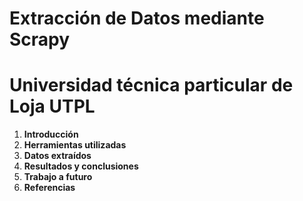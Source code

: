 # Extracción de Datos mediante Scrapy
# Universidad técnica particular de Loja UTPL
1. **Introducción**
2. **Herramientas utilizadas**
3. **Datos extraídos**
4. **Resultados y conclusiones**
5. **Trabajo a futuro**
6. **Referencias**
